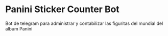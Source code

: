 # Panini Sticker Counter Bot

Bot de telegram para administrar y contabilizar las figuritas del mundial del album Panini